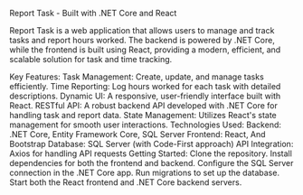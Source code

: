 

Report Task - Built with .NET Core and React

Report Task is a web application that allows users to manage and track tasks and report hours worked. The backend is powered by .NET Core, while the frontend is built using React, providing a modern, efficient, and scalable solution for task and time tracking.

Key Features:
Task Management: Create, update, and manage tasks efficiently.
Time Reporting: Log hours worked for each task with detailed descriptions.
Dynamic UI: A responsive, user-friendly interface built with React.
RESTful API: A robust backend API developed with .NET Core for handling task and report data.
State Management: Utilizes React's state management for smooth user interactions.
Technologies Used:
Backend: .NET Core, Entity Framework Core, SQL Server
Frontend: React, And Bootstrap 
Database: SQL Server (with Code-First approach)
API Integration: Axios for handling API requests
Getting Started:
Clone the repository.
Install dependencies for both the frontend and backend.
Configure the SQL Server connection in the .NET Core app.
Run migrations to set up the database.
Start both the React frontend and .NET Core backend servers.

